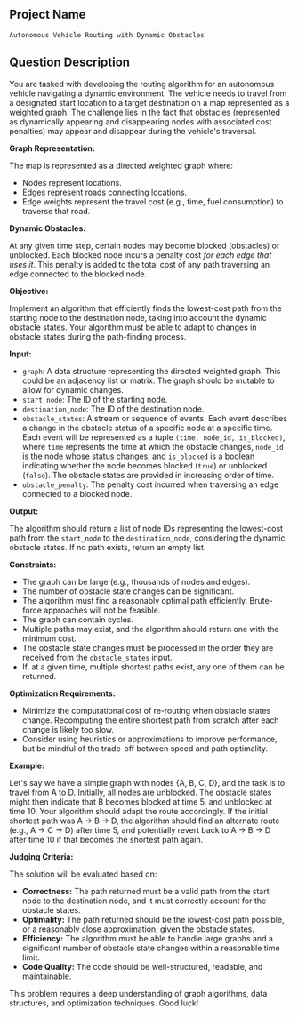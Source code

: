 ## Project Name

`Autonomous Vehicle Routing with Dynamic Obstacles`

## Question Description

You are tasked with developing the routing algorithm for an autonomous vehicle navigating a dynamic environment. The vehicle needs to travel from a designated start location to a target destination on a map represented as a weighted graph. The challenge lies in the fact that obstacles (represented as dynamically appearing and disappearing nodes with associated cost penalties) may appear and disappear during the vehicle's traversal.

**Graph Representation:**

The map is represented as a directed weighted graph where:

*   Nodes represent locations.
*   Edges represent roads connecting locations.
*   Edge weights represent the travel cost (e.g., time, fuel consumption) to traverse that road.

**Dynamic Obstacles:**

At any given time step, certain nodes may become blocked (obstacles) or unblocked. Each blocked node incurs a penalty cost *for each edge that uses it*. This penalty is added to the total cost of any path traversing an edge connected to the blocked node.

**Objective:**

Implement an algorithm that efficiently finds the lowest-cost path from the starting node to the destination node, taking into account the dynamic obstacle states. Your algorithm must be able to adapt to changes in obstacle states during the path-finding process.

**Input:**

*   `graph`: A data structure representing the directed weighted graph.  This could be an adjacency list or matrix. The graph should be mutable to allow for dynamic changes.
*   `start_node`: The ID of the starting node.
*   `destination_node`: The ID of the destination node.
*   `obstacle_states`: A stream or sequence of events. Each event describes a change in the obstacle status of a specific node at a specific time. Each event will be represented as a tuple `(time, node_id, is_blocked)`, where `time` represents the time at which the obstacle changes, `node_id` is the node whose status changes, and `is_blocked` is a boolean indicating whether the node becomes blocked (`true`) or unblocked (`false`).  The obstacle states are provided in increasing order of time.
*   `obstacle_penalty`: The penalty cost incurred when traversing an edge connected to a blocked node.

**Output:**

The algorithm should return a list of node IDs representing the lowest-cost path from the `start_node` to the `destination_node`, considering the dynamic obstacle states. If no path exists, return an empty list.

**Constraints:**

*   The graph can be large (e.g., thousands of nodes and edges).
*   The number of obstacle state changes can be significant.
*   The algorithm must find a reasonably optimal path efficiently.  Brute-force approaches will not be feasible.
*   The graph can contain cycles.
*   Multiple paths may exist, and the algorithm should return one with the minimum cost.
*   The obstacle state changes must be processed in the order they are received from the `obstacle_states` input.
*   If, at a given time, multiple shortest paths exist, any one of them can be returned.

**Optimization Requirements:**

*   Minimize the computational cost of re-routing when obstacle states change.  Recomputing the entire shortest path from scratch after each change is likely too slow.
*   Consider using heuristics or approximations to improve performance, but be mindful of the trade-off between speed and path optimality.

**Example:**

Let's say we have a simple graph with nodes {A, B, C, D}, and the task is to travel from A to D. Initially, all nodes are unblocked. The obstacle states might then indicate that B becomes blocked at time 5, and unblocked at time 10. Your algorithm should adapt the route accordingly.  If the initial shortest path was A -> B -> D, the algorithm should find an alternate route (e.g., A -> C -> D) after time 5, and potentially revert back to A -> B -> D after time 10 if that becomes the shortest path again.

**Judging Criteria:**

The solution will be evaluated based on:

*   **Correctness:** The path returned must be a valid path from the start node to the destination node, and it must correctly account for the obstacle states.
*   **Optimality:** The path returned should be the lowest-cost path possible, or a reasonably close approximation, given the obstacle states.
*   **Efficiency:** The algorithm must be able to handle large graphs and a significant number of obstacle state changes within a reasonable time limit.
*   **Code Quality:** The code should be well-structured, readable, and maintainable.

This problem requires a deep understanding of graph algorithms, data structures, and optimization techniques. Good luck!
